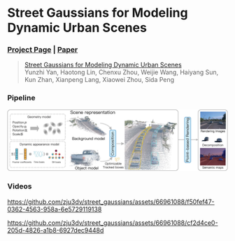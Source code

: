 # Street Gaussians for Modeling Dynamic Urban Scenes

### [Project Page](https://zju3dv.github.io/street_gaussians) | [Paper](https://yunzhiy.github.io/project_page_assets/street_gaussians/street_gaussians.pdf) 

> [Street Gaussians for Modeling Dynamic Urban Scenes](https://github.com/yunzhiy/project_page_assets/raw/main/street_gaussians/street_gaussians.pdf)  
> Yunzhi Yan, Haotong Lin, Chenxu Zhou, Weijie Wang, Haiyang Sun, Kun Zhan, Xianpeng Lang, Xiaowei Zhou, Sida Peng

### Pipeline
![pipeline](images/pipeline.jpg)

### Videos
https://github.com/zju3dv/street_gaussians/assets/66961088/f50fef47-0362-4563-958a-6e5729119138

https://github.com/zju3dv/street_gaussians/assets/66961088/cf2d4ce0-205d-4826-a1b8-6927dec9448d

